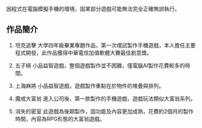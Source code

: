 因程式在電腦模擬手機的環境，固某部分遊戲可能無法完全正確無誤執行。


## 作品簡介
1. 坦克追擊
大學四年級畢業專題作品，第一次嚐試製作手機遊戲，本人擔任主要程式開發，此作品獲得中華電信加值軟體大賽最佳創意獎。

2. 五子棋
小品益智遊戲，整個遊戲製作並不困難，僅電腦AI製作花費較多的時間。

3. 上海麻將
小品益智遊戲，遊戲製作重點在於物件的堆疊與排列。

4. 魔戒大富翁
進入公司後，第一款製作的手機遊戲，遊戲玩法類似大富翁系列。

5. 消失的密室
此遊戲為後期製作，固功能及內容更加成熟，花費約2個月的製作時間，內容為RPG形態的大富翁遊戲。
  